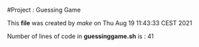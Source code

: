 #Project : Guessing Game 


This **file** was created by *make* on Thu Aug 19 11:43:33 CEST 2021

Number of lines of code in **guessinggame.sh** is :  41
